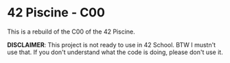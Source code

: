 # 42 Piscine - C00

This is a rebuild of the C00 of the 42 Piscine.

**DISCLAIMER**: This project is not ready to use in 42 School. BTW I mustn't use that.
If you don't understand what the code is doing, please don't use it.


